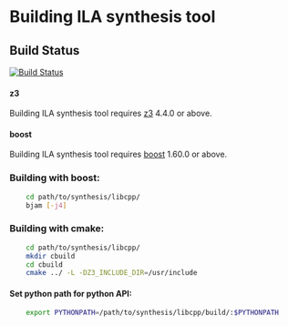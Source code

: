 # Building ILA synthesis tool

Build Status
------------

[![Build Status](https://semaphoreci.com/api/v1/bo-yuan-huang/ila/branches/ilair/badge.svg)](https://semaphoreci.com/bo-yuan-huang/ila)

#### z3 
Building ILA synthesis tool requires [z3](https://github.com/Z3Prover/z3) 4.4.0 or above.

#### boost
Building ILA synthesis tool requires [boost](https://www.boost.org) 1.60.0 or above.

### Building with boost:

```bash
	cd path/to/synthesis/libcpp/
	bjam [-j4]
```

### Building with cmake:

```bash
	cd path/to/synthesis/libcpp/
	mkdir cbuild
	cd cbuild
	cmake ../ -L -DZ3_INCLUDE_DIR=/usr/include
```

#### Set python path for python API:

```bash
	export PYTHONPATH=/path/to/synthesis/libcpp/build/:$PYTHONPATH
```

